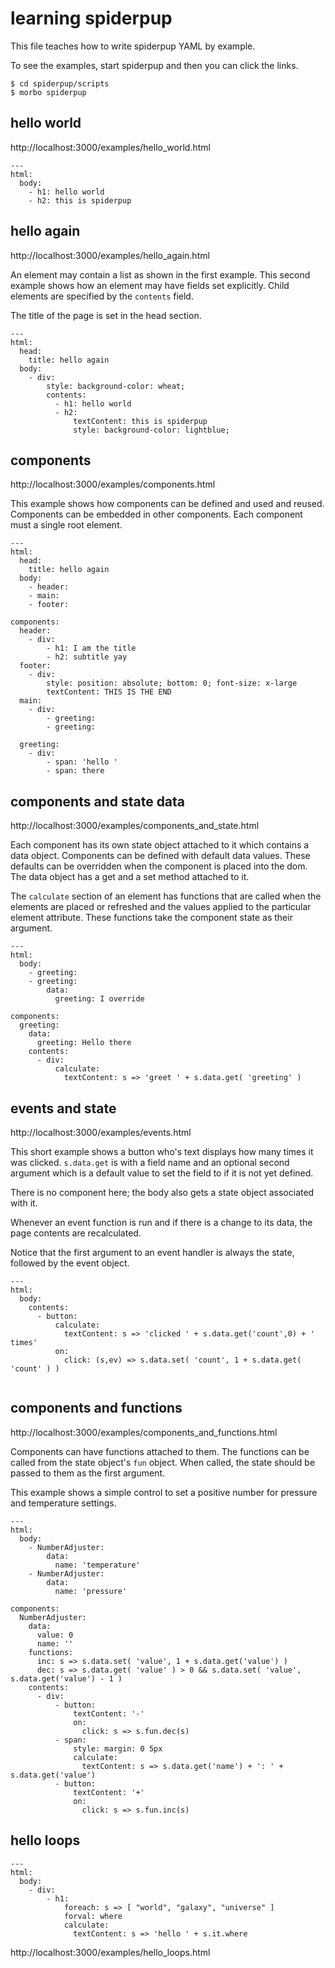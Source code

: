 # learning spiderpup

This file teaches how to write spiderpup YAML by example.

To see the examples, start spiderpup and then you can click
the links.

```
$ cd spiderpup/scripts
$ morbo spiderpup
```

## hello world

http://localhost:3000/examples/hello_world.html

```
---
html:
  body: 
    - h1: hello world
    - h2: this is spiderpup
```

## hello again

http://localhost:3000/examples/hello_again.html

An element may contain a list as shown in the first example.
This second example shows how an element may have fields set
explicitly. Child elements are specified by the `contents` 
field.

The title of the page is set in the head section.

```
---
html:
  head:
    title: hello again
  body:
    - div:
        style: background-color: wheat;
        contents:
          - h1: hello world
          - h2: 
              textContent: this is spiderpup
              style: background-color: lightblue;
```

## components

http://localhost:3000/examples/components.html

This example shows how components can be defined and used and
reused. Components can be embedded in other components. Each
component must a single root element.

```
---
html:
  head:
    title: hello again
  body:
    - header:
    - main:
    - footer:

components:
  header:
    - div:
        - h1: I am the title
        - h2: subtitle yay
  footer:
    - div:
        style: position: absolute; bottom: 0; font-size: x-large
        textContent: THIS IS THE END
  main:
    - div:
        - greeting:
        - greeting:

  greeting:
    - div:
        - span: 'hello '
        - span: there
```

## components and state data

http://localhost:3000/examples/components_and_state.html

Each component has its own state object attached to it
which contains a data object. Components can be defined 
with default data values. These defaults can be overridden 
when the component is placed into the dom. The data object 
has a get and a set method attached to it.

The `calculate` section of an element has functions that
are called when the elements are placed or refreshed and
the values applied to the particular element attribute.
These functions take the component state as their argument.

```
---
html:
  body:
    - greeting:
    - greeting:
        data:
          greeting: I override

components:
  greeting:
    data:
      greeting: Hello there
    contents:
      - div:
          calculate:
            textContent: s => 'greet ' + s.data.get( 'greeting' )
```

## events and state

http://localhost:3000/examples/events.html

This short example shows a button who's text displays how many times
it was clicked. `s.data.get` is with a field name and an optional
second argument which is a default value to set the field to if it
is not yet defined.

There is no component here; the body also gets a state object 
associated with it.

Whenever an event function is run and if there is a change to its
data, the page contents are recalculated.

Notice that the first argument to an event handler is always the 
state, followed by the event object.

```
---
html:
  body:
    contents:
      - button:
          calculate:
            textContent: s => 'clicked ' + s.data.get('count',0) + ' times'
          on:
            click: (s,ev) => s.data.set( 'count', 1 + s.data.get( 'count' ) )
        
```

## components and functions

http://localhost:3000/examples/components_and_functions.html

Components can have functions attached to them. The functions can
be called from the state object's `fun` object. When called, the
state should be passed to them as the first argument.

This example shows a simple control to set a positive number for
pressure and temperature settings.

```
---
html:
  body:
    - NumberAdjuster:
        data:
          name: 'temperature'
    - NumberAdjuster:
        data:
          name: 'pressure'

components:
  NumberAdjuster:
    data:
      value: 0
      name: ''
    functions:
      inc: s => s.data.set( 'value', 1 + s.data.get('value') )
      dec: s => s.data.get( 'value' ) > 0 && s.data.set( 'value', s.data.get('value') - 1 )
    contents:
      - div:
          - button:
              textContent: '-'
              on:
                click: s => s.fun.dec(s)
          - span:
              style: margin: 0 5px
              calculate:
                textContent: s => s.data.get('name') + ': ' + s.data.get('value')
          - button:
              textContent: '+'
              on:
                click: s => s.fun.inc(s)
```

## hello loops

```
---
html:
  body:
    - div:
        - h1: 
            foreach: s => [ "world", "galaxy", "universe" ]
            forval: where
            calculate:
              textContent: s => 'hello ' + s.it.where
```

http://localhost:3000/examples/hello_loops.html
